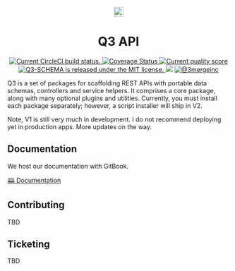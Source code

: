 <p align="center">
    <img alt="3merge" src="https://github.com/3merge/q3-client/blob/master/logo.png" width="22" />
</p>

<h1 align="center">
  Q3 API
</h1>

<p align="center">
  <a href="https://circleci.com/gh/3merge/q3-schema">
    <img src="https://circleci.com/gh/3merge/q3-schema.svg?style=shield" alt="Current CircleCI build status." />
  </a>
    <a href="https://coveralls.io/github/3merge/q3-client?branch=master"><img src="https://coveralls.io/repos/github/3merge/q3-client/badge.svg?branch=master" alt="Coverage Status" />
    </a>
    <a href="https://bettercodehub.com/">
    <img src="https://bettercodehub.com/edge/badge/3merge/q3-schema?branch=master" alt="Current quality score" />
  </a>
  <a href="https://github.com/3merge/q3-schema/blob/master/LICENSE">
    <img src="https://img.shields.io/badge/license-MIT-blue.svg" alt="Q3-SCHEMA is released under the MIT license." />
  </a>
    <a href="https://www.codacy.com/gh/3merge/q3-api?utm_source=github.com&amp;utm_medium=referral&amp;utm_content=3merge/q3-api&amp;utm_campaign=Badge_Grade"><img src="https://api.codacy.com/project/badge/Grade/8252c85a3e29449d8298f4b4c090901a"/></a>
  <a href="https://twitter.com/intent/follow?screen_name=3mergeinc">
    <img src="https://img.shields.io/twitter/follow/3mergeinc.svg?label=3merge" alt="@3mergeinc" />
  </a>
</p>

<p>Q3 is a set of packages for scaffolding REST APIs with portable data schemas, controllers and service helpers. It comprises a core package, along with many optional plugins and utilities. Currently, you must install each package separately; however, a script installer will ship in V2.</p>

<p>Note, V1 is still very much in development. I do not recommend deploying yet in production apps. More updates on the way.</p>

<h2>Documentation</h2>
<p>We host our documentation with GitBook.</p>

<p><a href="https://3merge.gitbook.io/q3/">🕮 Documentation</a></p>

<h2>Contributing</h2>
<p>TBD</p>

<h2>Ticketing</h2>
<p>TBD</p>
